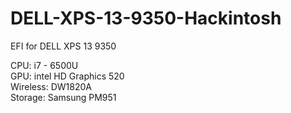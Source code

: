 # DELL-XPS-13-9350-Hackintosh
EFI for DELL XPS 13 9350 <br />

CPU: i7 - 6500U <br />
GPU: intel HD Graphics 520 <br />
Wireless: DW1820A <br />
Storage: Samsung PM951 <br />
